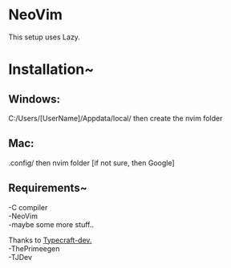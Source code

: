 # NeoVim

This setup uses Lazy.

# Installation~

## Windows:

C:/Users/[UserName]/Appdata/local/ then create the nvim folder

## Mac:

.config/ then nvim folder [if not sure, then Google]

## Requirements~

-C compiler  
-NeoVim  
-maybe some more stuff..

Thanks to [Typecraft-dev.](http://www.youtube.com/@typecraft_dev)  
-ThePrimeegen  
-TJDev
